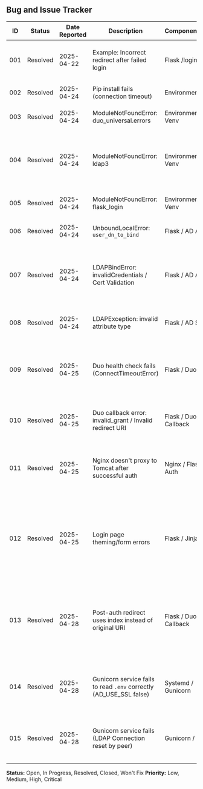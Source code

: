 ## Bug and Issue Tracker

| ID  | Status        | Date Reported | Description                                   | Component/Area      | Steps to Reproduce                                     | Priority | Resolution Notes | Date Fixed | Reported By | Assigned To |
|-----|---------------|---------------|-----------------------------------------------|---------------------|--------------------------------------------------------|----------|------------------|------------|-------------|-------------|
| 001 | Resolved      | 2025-04-22    | Example: Incorrect redirect after failed login| Flask /login route  | 1. Go to /login. 2. Enter invalid password. 3. See redirect X instead of login page with error. | Medium   | Fixed via Nginx `error_page 401` redirect | 2025-04-25 | User        | Ozy      |
| 002 | Resolved      | 2025-04-24    | Pip install fails (connection timeout)        | Environment / Pip   | Run `pip install duo_universal` without proxy config.  | High     | Use --proxy arg  | 2025-04-24 | Ozy      | Ozy      |
| 003 | Resolved      | 2025-04-24    | ModuleNotFoundError: duo_universal.errors   | Environment / Venv| Run `python3 -m flask_auth.app` / `venv/bin/python3 ...` | High     | Use venv Python | 2025-04-24 | User/Ozy | Ozy      |
| 004 | Resolved      | 2025-04-24    | ModuleNotFoundError: ldap3                  | Environment / Venv| Run `venv/bin/python3 -m flask_auth.app` after fixing 003. | High     | Use venv pip; Corrected requirements.txt to use ldap3 instead of python-ldap for prod deployment | 2025-04-28 | User/Ozy | Ozy      |
| 005 | Resolved      | 2025-04-24    | ModuleNotFoundError: flask_login            | Environment / Venv| Run `venv/bin/python3 -m flask_auth.app` after fixing 004. | High     | Use venv pip     | 2025-04-24 | User/Ozy | Ozy      |
| 006 | Resolved      | 2025-04-24    | UnboundLocalError: `user_dn_to_bind`        | Flask / AD Auth   | Trigger `LDAPBindError` during `connect_ad` via invalid bind credentials. | Medium   | Fixed error handling in except block | 2025-04-24 | User/Ozy | Ozy      |
| 007 | Resolved      | 2025-04-24    | LDAPBindError: invalidCredentials / Cert Validation | Flask / AD Auth   | Provide incorrect bind DN/pass, use IP vs hostname, missing CA cert | Critical | Corrected `.env` bind DN, switched to FQDN in `AD_SERVER_URIS`, added CA cert validation | 2025-04-24 | User/Ozy | User/Ozy |
| 008 | Resolved      | 2025-04-24    | LDAPException: invalid attribute type       | Flask / AD Search | Occurs during `find_user_dn` after successful service account bind. | High     | Resolved by fixing AD Bind DN/Creds (Bug 007), allowing successful auth. | 2025-04-24 | User/Ozy | User/Ozy |
| 009 | Resolved      | 2025-04-25    | Duo health check fails (ConnectTimeoutError)| Flask / Duo Init  | App cannot reach Duo API (`api-*.duosecurity.com`) from server env. | Critical | Set standard `HTTPS_PROXY` and `HTTP_PROXY` environment variables in production `.env` file. | 2025-04-28 | User/Ozy | User/Ozy |
| 010 | Resolved      | 2025-04-25    | Duo callback error: invalid_grant / Invalid redirect URI | Flask / Duo Callback | After Duo prompt, redirect back to Flask fails | Critical | Added test callback URL to allowed Redirect URIs in Duo Admin Panel. | 2025-04-25 | User/Ozy | User        |
| 011 | Resolved      | 2025-04-25    | Nginx doesn't proxy to Tomcat after successful auth | Nginx / Flask Auth | After successful Duo login, `/auth_check` fails (401), causing redirect loop back to login. | High     | Successfully tested after Gunicorn service deployment fix (Bug 014/015) | 2025-04-28 | User/Ozy | Ozy      |
| 012 | Resolved      | 2025-04-25    | Login page theming/form errors                | Flask / Jinja / Env | Series of errors during login page theme update: TemplateNotFound (missing base.html), UndefinedError (form not passed), ModuleNotFoundError (flask_wtf missing), NameError (LoginForm not defined) | Medium   | Added base.html, passed form to template, installed Flask-WTF, defined LoginForm class. | 2025-04-25 | User/Ozy | Ozy      |
| 013 | Resolved      | 2025-04-28    | Post-auth redirect uses index instead of original URI | Flask / Duo Callback | 1. Access protected URL (e.g., /payment/...). 2. Get redirected to /login?redirect_uri=.... 3. Login successfully. 4. Get redirected to / instead of original /payment/... | Medium   | Stored redirect_uri in session, retrieve and use in callback | 2025-04-28 | User/Ozy | Ozy      |
| 014 | Resolved      | 2025-04-28    | Gunicorn service fails to read `.env` correctly (AD_USE_SSL false) | Systemd / Gunicorn | Gunicorn service log shows `AD_USE_SSL is False` despite `.env` containing `AD_USE_SSL='true'`. | Critical | Removed inline comments from production `.env` file, as systemd's parser included them in the value. | 2025-04-28 | User/Ozy | Ozy      |
| 015 | Resolved      | 2025-04-28    | Gunicorn service fails (LDAP Connection reset by peer) | Gunicorn / LDAP | Service attempts plain LDAP on port 636 due to incorrect `AD_USE_SSL` read (Bug 014). | Critical | Fixed underlying `.env` parsing issue (Bug 014). | 2025-04-28 | User/Ozy | Ozy      |
|     |               |               |                                               |                     |                                                        |          |                  |            |             |             |
|     |               |               |                                               |                     |                                                        |          |                  |            |             |             |

**Status:** Open, In Progress, Resolved, Closed, Won't Fix
**Priority:** Low, Medium, High, Critical